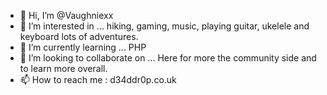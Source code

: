 - 👋 Hi, I’m @Vaughniexx
- 👀 I’m interested in ... hiking, gaming, music, playing guitar, ukelele and keyboard lots of adventures.
- 🌱 I’m currently learning ... PHP 
- 💞️ I’m looking to collaborate on ... Here for more the community side and to learn more overall. 
- 📫 How to reach me : d34ddr0p.co.uk

<!---
Vaughniexx/Vaughniexx is a ✨ special ✨ repository because its `README.md` (this file) appears on your GitHub profile.
You can click the Preview link to take a look at your changes.
--->
